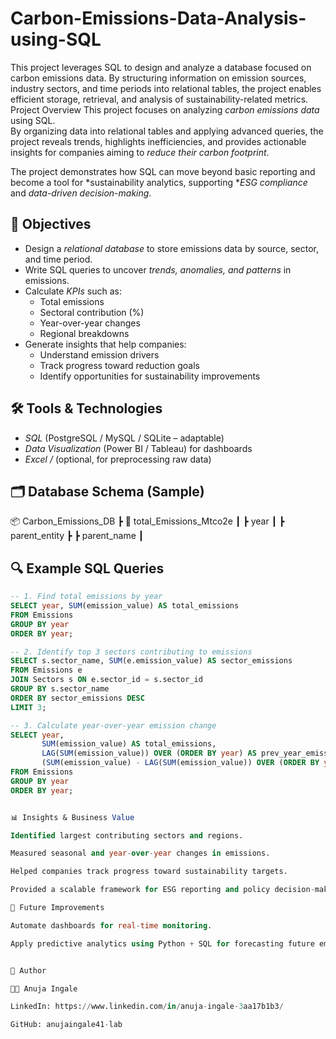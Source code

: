 # Carbon-Emissions-Data-Analysis-using-SQL
This project leverages SQL to design and analyze a database focused on carbon emissions data. By structuring information on emission sources, industry sectors, and time periods into relational tables, the project enables efficient storage, retrieval, and analysis of sustainability-related metrics.
Project Overview
This project focuses on analyzing *carbon emissions data* using SQL.  
By organizing data into relational tables and applying advanced queries, the project reveals trends, highlights inefficiencies, and provides actionable insights for companies aiming to *reduce their carbon footprint*.  

The project demonstrates how SQL can move beyond basic reporting and become a tool for *sustainability analytics, supporting **ESG compliance* and *data-driven decision-making*.

## 🎯 Objectives
- Design a *relational database* to store emissions data by source, sector, and time period.  
- Write SQL queries to uncover *trends, anomalies, and patterns* in emissions.  
- Calculate *KPIs* such as:
  - Total emissions
  - Sectoral contribution (%)
  - Year-over-year changes
  - Regional breakdowns  
- Generate insights that help companies:
  - Understand emission drivers  
  - Track progress toward reduction goals  
  - Identify opportunities for sustainability improvements  

## 🛠️ Tools & Technologies
- *SQL* (PostgreSQL / MySQL / SQLite – adaptable)  
- *Data Visualization* (Power BI / Tableau) for dashboards  
- *Excel /* (optional, for preprocessing raw data)  

## 🗂️ Database Schema (Sample)

📦 Carbon_Emissions_DB ┣ 📄 total_Emissions_Mtco2e ┃ ┣ year ┃ ┣ parent_entity ┣  ┣ parent_name ┃ 

## 🔍 Example SQL Queries
```sql
-- 1. Find total emissions by year
SELECT year, SUM(emission_value) AS total_emissions
FROM Emissions
GROUP BY year
ORDER BY year;

-- 2. Identify top 3 sectors contributing to emissions
SELECT s.sector_name, SUM(e.emission_value) AS sector_emissions
FROM Emissions e
JOIN Sectors s ON e.sector_id = s.sector_id
GROUP BY s.sector_name
ORDER BY sector_emissions DESC
LIMIT 3;

-- 3. Calculate year-over-year emission change
SELECT year,
       SUM(emission_value) AS total_emissions,
       LAG(SUM(emission_value)) OVER (ORDER BY year) AS prev_year_emissions,
       (SUM(emission_value) - LAG(SUM(emission_value)) OVER (ORDER BY year)) AS yoy_change
FROM Emissions
GROUP BY year
ORDER BY year;


📊 Insights & Business Value

Identified largest contributing sectors and regions.

Measured seasonal and year-over-year changes in emissions.

Helped companies track progress toward sustainability targets.

Provided a scalable framework for ESG reporting and policy decision-making.

🚀 Future Improvements

Automate dashboards for real-time monitoring.

Apply predictive analytics using Python + SQL for forecasting future emissions.


📎 Author

👩‍💻 Anuja Ingale

LinkedIn: https://www.linkedin.com/in/anuja-ingale-3aa17b1b3/

GitHub: anujaingale41-lab
